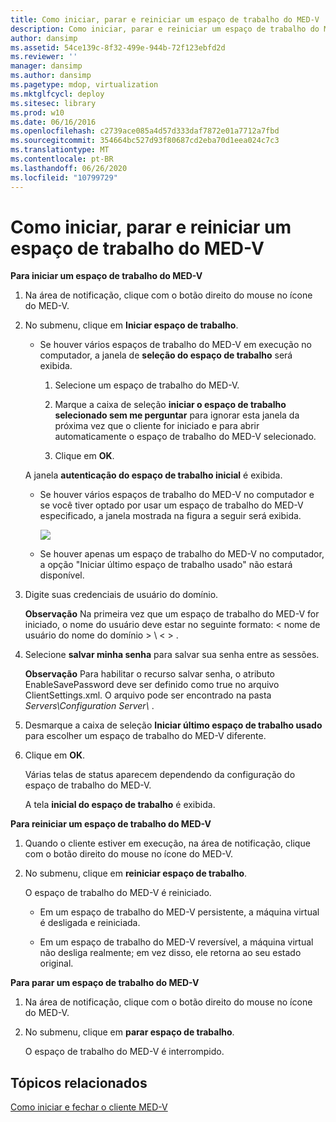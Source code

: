 ```yaml
---
title: Como iniciar, parar e reiniciar um espaço de trabalho do MED-V
description: Como iniciar, parar e reiniciar um espaço de trabalho do MED-V
author: dansimp
ms.assetid: 54ce139c-8f32-499e-944b-72f123ebfd2d
ms.reviewer: ''
manager: dansimp
ms.author: dansimp
ms.pagetype: mdop, virtualization
ms.mktglfcycl: deploy
ms.sitesec: library
ms.prod: w10
ms.date: 06/16/2016
ms.openlocfilehash: c2739ace085a4d57d333daf7872e01a7712a7fbd
ms.sourcegitcommit: 354664bc527d93f80687cd2eba70d1eea024c7c3
ms.translationtype: MT
ms.contentlocale: pt-BR
ms.lasthandoff: 06/26/2020
ms.locfileid: "10799729"
---
```

# Como iniciar, parar e reiniciar um espaço de trabalho do MED-V


**Para iniciar um espaço de trabalho do MED-V**

1.  Na área de notificação, clique com o botão direito do mouse no ícone do MED-V.

2.  No submenu, clique em **Iniciar espaço de trabalho**.

    -   Se houver vários espaços de trabalho do MED-V em execução no computador, a janela de **seleção do espaço de trabalho** será exibida.

        1.  Selecione um espaço de trabalho do MED-V.

        2.  Marque a caixa de seleção **iniciar o espaço de trabalho selecionado sem me perguntar** para ignorar esta janela da próxima vez que o cliente for iniciado e para abrir automaticamente o espaço de trabalho do MED-V selecionado.

        3.  Clique em **OK**.

    A janela **autenticação do espaço de trabalho inicial** é exibida.

    -   Se houver vários espaços de trabalho do MED-V no computador e se você tiver optado por usar um espaço de trabalho do MED-V especificado, a janela mostrada na figura a seguir será exibida.

        ![](images/medv-logon.gif)

    -   Se houver apenas um espaço de trabalho do MED-V no computador, a opção "Iniciar último espaço de trabalho usado" não estará disponível.

3.  Digite suas credenciais de usuário do domínio.

    **Observação**  Na primeira vez que um espaço de trabalho do MED-V for iniciado, o nome do usuário deve estar no seguinte formato: &lt; nome de usuário do nome do domínio &gt; \\ &lt; &gt; .

     

4.  Selecione **salvar minha senha** para salvar sua senha entre as sessões.

    **Observação**  Para habilitar o recurso salvar senha, o atributo EnableSavePassword deve ser definido como true no arquivo ClientSettings.xml. O arquivo pode ser encontrado na pasta *Servers\\Configuration Server\\* .

     

5.  Desmarque a caixa de seleção **Iniciar último espaço de trabalho usado** para escolher um espaço de trabalho do MED-V diferente.

6.  Clique em **OK**.

    Várias telas de status aparecem dependendo da configuração do espaço de trabalho do MED-V.

    A tela **inicial do espaço de trabalho** é exibida.

**Para reiniciar um espaço de trabalho do MED-V**

1.  Quando o cliente estiver em execução, na área de notificação, clique com o botão direito do mouse no ícone do MED-V.

2.  No submenu, clique em **reiniciar espaço de trabalho**.

    O espaço de trabalho do MED-V é reiniciado.

    -   Em um espaço de trabalho do MED-V persistente, a máquina virtual é desligada e reiniciada.

    -   Em um espaço de trabalho do MED-V reversível, a máquina virtual não desliga realmente; em vez disso, ele retorna ao seu estado original.

**Para parar um espaço de trabalho do MED-V**

1.  Na área de notificação, clique com o botão direito do mouse no ícone do MED-V.

2.  No submenu, clique em **parar espaço de trabalho**.

    O espaço de trabalho do MED-V é interrompido.

## Tópicos relacionados


[Como iniciar e fechar o cliente MED-V](how-to-start-and-exit-the-med-v-client.md)

 

 





